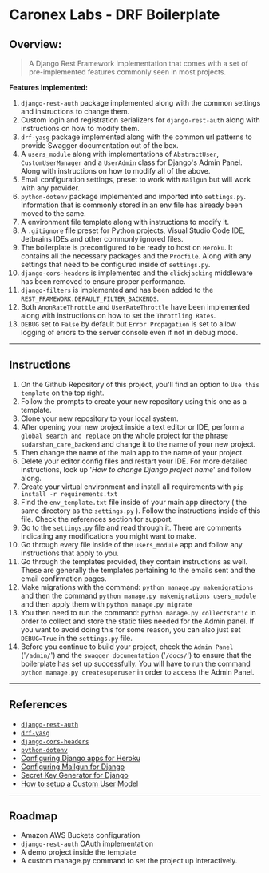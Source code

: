 # Caronex Labs - DRF Boilerplate

## Overview:
> A Django Rest Framework implementation that comes with a set of pre-implemented features commonly seen in most projects.

**Features Implemented:**
1. `django-rest-auth` package implemented along with the common settings and instructions to change them.
2. Custom login and registration serializers for `django-rest-auth` along with instructions on how to modify them.
3. `drf-yasg` package implemented along with the common url patterns to provide Swagger documentation out of the box.
4. A `users_module` along with implementations of `AbstractUser`, `CustomUserManager` and a `UserAdmin` class for Django's Admin Panel. Along with instructions on how to modify all of the above.
5. Email configuration settings, preset to work with `Mailgun` but will work with any provider.
6. `python-dotenv` package implemented and imported into `settings.py`. Information that is commonly stored in an env file has already been moved to the same.
7. A environment file template along with instructions to modify it.
8. A `.gitignore` file preset for Python projects, Visual Studio Code IDE, Jetbrains IDEs and other commonly ignored files. 
9. The boilerplate is preconfigured to be ready to host on `Heroku`. It contains all the necessary packages and the `Procfile`. Along with any settings that need to be configured inside of `settings.py`. 
10. `django-cors-headers` is implemented and the `clickjacking` middleware has been removed to ensure proper performance.
11. `django-filters` is implemented and has been added to the `REST_FRAMEWORK.DEFAULT_FILTER_BACKENDS`.
12. Both `AnonRateThrottle` and `UserRateThrottle` have been implemented along with instructions on how to set the `Throttling Rates`.
13. `DEBUG` set to `False` by default but `Error Propagation` is set to allow logging of errors to the server console even if not in debug mode.

---

## Instructions

1. On the Github Repository of this project, you'll find an option to `Use this template` on the top right.
2. Follow the prompts to create your new repository using this one as a template.
3. Clone your new repository to your local system.
4. After opening your new project inside a text editor or IDE, perform a `global search and replace` on the whole project for the phrase `sudarshan_care_backend` and change it to the name of your new project. 
5. Then change the name of the main app to the name of your project. 
6. Delete your editor config files and restart your IDE. For more detailed instructions, look up '*How to change Django project name*' and follow along.   
7. Create your virtual environment and install all requirements with `pip install -r requirements.txt`
8. Find the `env_template.txt` file inside of your main app directory ( the same directory as the `settings.py` ). Follow the instructions inside of this file. Check the references section for support.
9. Go to the `settings.py` file and read through it. There are comments indicating any modifications you might want to make.
10. Go through every file inside of the `users_module` app and follow any instructions that apply to you.
11. Go through the templates provided, they contain instructions as well. These are generally the templates pertaining to the emails sent and the email confirmation pages. 
12. Make migrations with the command: `python manage.py makemigrations` and then the command `python manage.py makemigrations users_module` and then apply them with `python manage.py migrate`
13. You then need to run the command: `python manage.py collectstatic` in order to collect and store the static files needed for the Admin panel. If you want to avoid doing this for some reason, you can also just set `DEBUG=True` in the `settings.py` file. 
14. Before you continue to build your project, check the `Admin Panel` ('`/admin/`') and the `swagger documentation` ('`/docs/`') to ensure that the boilerplate has set up successfully. You will have to run the command `python manage.py createsuperuser` in order to access the Admin Panel.

---

## References

- [`django-rest-auth`](https://django-rest-auth.readthedocs.io/en/latest/introduction.html)
- [`drf-yasg`](https://django-au-restth.readthedocs.io/en/latest/introduction.html)
- [`django-cors-headers`](https://pypi.org/project/django-cors-headers/)
- [`python-dotenv`](https://pypi.org/project/python-dotenv/)
- [Configuring Django apps for Heroku](https://devcenter.heroku.com/articles/django-app-configuration)
- [Configuring Mailgun for Django](https://simpleisbetterthancomplex.com/tutorial/2017/05/27/how-to-configure-mailgun-to-send-emails-in-a-django-app.html)
- [Secret Key Generator for Django](https://miniwebtool.com/django-secret-key-generator/)
- [How to setup a Custom User Model](https://simpleisbetterthancomplex.com/tutorial/2016/07/22/how-to-extend-django-user-model.html)

---

## Roadmap

- Amazon AWS Buckets configuration
- `django-rest-auth` OAuth implementation
- A demo project inside the template
- A custom manage.py command to set the project up interactively.
